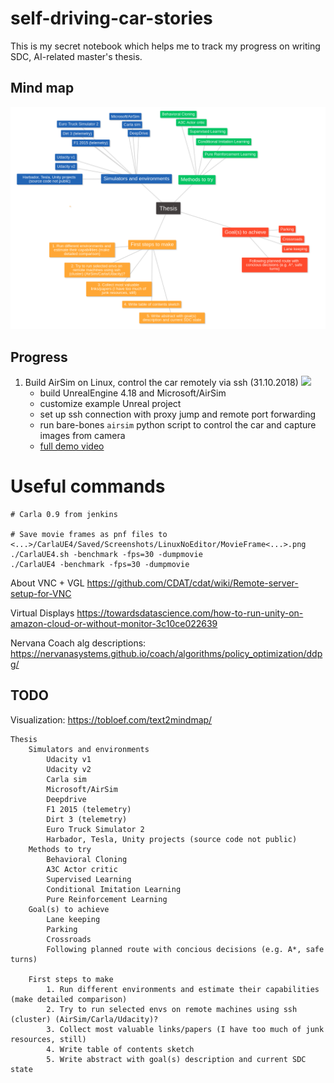 # self-driving-car-stories
This is my secret notebook which helps me to track my progress on writing SDC, AI-related master's thesis.

## Mind map

![](images/mindmap.png)

## Progress

1. Build AirSim on Linux, control the car remotely via ssh (31.10.2018)
![](https://media.giphy.com/media/2tRoKjX4R0ZEs5xkpr/giphy.gif)
	- build UnrealEngine 4.18 and Microsoft/AirSim
	- customize example Unreal project
	- set up ssh connection with proxy jump and remote port forwarding
	- run bare-bones `airsim` python script to control the car and capture images from camera
	- [full demo video](https://drive.google.com/file/d/1jrG0tF3Q46QNrw3CcDA4_jF6YP4jAxZw/view?usp=sharing)



		
		
# Useful commands
```
# Carla 0.9 from jenkins

# Save movie frames as pnf files to <...>/CarlaUE4/Saved/Screenshots/LinuxNoEditor/MovieFrame<...>.png
./CarlaUE4.sh -benchmark -fps=30 -dumpmovie
./CarlaUE4 -benchmark -fps=30 -dumpmovie
```
About VNC + VGL
https://github.com/CDAT/cdat/wiki/Remote-server-setup-for-VNC

Virtual Displays
https://towardsdatascience.com/how-to-run-unity-on-amazon-cloud-or-without-monitor-3c10ce022639

Nervana Coach alg descriptions:
https://nervanasystems.github.io/coach/algorithms/policy_optimization/ddpg/
	
## TODO
Visualization: https://tobloef.com/text2mindmap/
```
Thesis
	Simulators and environments
		Udacity v1
		Udacity v2
		Carla sim
		Microsoft/AirSim
		Deepdrive
		F1 2015 (telemetry)
		Dirt 3 (telemetry)
		Euro Truck Simulator 2
		Harbador, Tesla, Unity projects (source code not public)
	Methods to try
		Behavioral Cloning
		A3C Actor critic
		Supervised Learning
		Conditional Imitation Learning
		Pure Reinforcement Learning
	Goal(s) to achieve
		Lane keeping
		Parking
		Crossroads
		Following planned route with concious decisions (e.g. A*, safe turns)
		
	First steps to make
		1. Run different environments and estimate their capabilities (make detailed comparison)
		2. Try to run selected envs on remote machines using ssh (cluster) (AirSim/Carla/Udacity)?
		3. Collect most valuable links/papers (I have too much of junk resources, still)
		4. Write table of contents sketch
		5. Write abstract with goal(s) description and current SDC state
```

